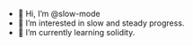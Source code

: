 - 👋 Hi, I’m @slow-mode
- 👀 I’m interested in slow and steady progress.
- 🌱 I’m currently learning solidity.

